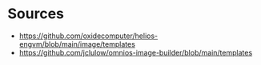 # Sources
- https://github.com/oxidecomputer/helios-engvm/blob/main/image/templates
- https://github.com/jclulow/omnios-image-builder/blob/main/templates